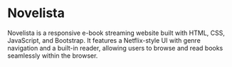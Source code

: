 # Novelista
Novelista is a responsive e-book streaming website built with HTML, CSS, JavaScript, and Bootstrap. It features a Netflix-style UI with genre navigation and a built-in reader, allowing users to browse and read books seamlessly within the browser.
